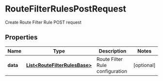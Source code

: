

# RouteFilterRulesPostRequest

Create Route Filter Rule POST request

## Properties

| Name | Type | Description | Notes |
|------------ | ------------- | ------------- | -------------|
|**data** | [**List&lt;RouteFilterRulesBase&gt;**](RouteFilterRulesBase.md) | Route Filter Rule configuration |  [optional] |



